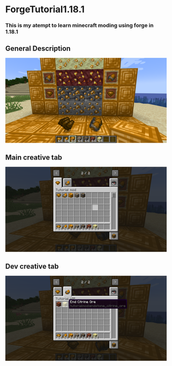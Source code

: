 # ForgeTutorial1.18.1
### This is my atempt to learn minecraft moding using forge in 1.18.1

## General Description
<img src="./images_readme/display1.png" width="800">

## Main creative tab
<img src="./images_readme/menu1.png" width="800">

## Dev creative tab
<img src="./images_readme/menu2.png" width="800">

